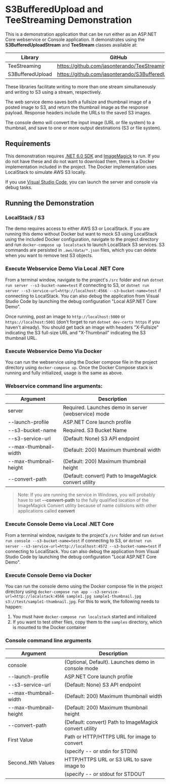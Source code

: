 # S3BufferedUpload and TeeStreaming Demonstration

This is a demonstration application that can be run either as an ASP.NET Core webservice or Console application.  It demonstrates using the **S3BufferedUploadStream** and **TeeStream** classes available at:

| Library          | GitHub                                           | NuGet                                            |
|------------------|--------------------------------------------------|--------------------------------------------------|
| TeeStreaming     | https://github.com/jasonterando/TeeStreaming     | https://www.nuget.org/packages/TeeStreaming/     |
| S3BufferedUpload | https://github.com/jasonterando/S3BufferedUpload | https://www.nuget.org/packages/S3BufferedUpload/ |

These libraries facilitate writing to more than one stream simultaneously and writing to S3 using a stream, respectively.

The web service demo saves both a fullsize and thumbnail image of a posted image to S3, and return the thumbnail image as the response payload.  Response headers include the URLs to the saved S3 images.

The console demo will convert the input image (URL or file system) to a thumbnail, and save to one or more output destinations (S3 or file system).

## Requirements

This demonstration requires [.NET 6.0 SDK](https://dotnet.microsoft.com/en-us/download/dotnet/6.0) and [ImageMagick](https://imagemagick.org/script/download.php) to run.  If you do not have these and do not want to download them, there is a Docker implementation included in the project.  The Docker implementation uses LocalStack to simulate AWS S3 locally.

If you use [Visual Studio Code](https://duckduckgo.com/?t=lm&q=visual+studio+code+download&ia=web), you can launch the server and console via debug tasks.

## Running the Demonstration

### LocalStack / S3

The demo requires access to either AWS S3 or LocalStack.  If you are running this demo without Docker but want to mock S3 using LocalStack using the included Docker configuration, navigate to the project directory and run `docker-compose up localstack` to launch LocalStack S3 services.  S3 commands are persisted in `.aws/data/*.json` files, which you can delete when you want to remove test S3 objects.

### Execute Webservice Demo Via Local .NET Core

From a terminal window, navigate to the project's `/src` folder and run `dotnet run server --s3-bucket-name=test` if connecting to S3, or `dotnet run server --s3-service-url=http://localhost:4566 --s3-bucket-name=test` if connecting to LocalStack.  You can also debug the application from Visual Studio Code by launching the debug configuration "Local ASP.NET Core Demo".

Once running, post an image to `http://localhost:5000` or `https://localhost:5001` (don't forget to run `dotnet dev-certs https` if you haven't already).  You should get back an image with headers "X-Fullsize" indicating the S3 full-size URL and "X-Thumbnail" indicating the S3 thumbnail URL.

### Execute Webservice Demo Via Docker

You can run the webservice using the Docker compose file in the project directory using `docker-compose up`. Once the Docker Compose stack is running and fully initialized, usage is the same as above.

### Webservice command line arguments:

| Argument               | Description                                            |
|------------------------|--------------------------------------------------------|
| server                 | Required. Launches demo in server (webservice) mode    |
| --launch-profile       | ASP.NET Core launch profile                            |
| --s3-bucket-name       | Required. S3 Bucket Name                               |
| --s3-service-url       | (Default: None) S3 API endpoint                        |
| --max-thumbnail-width  | (Default: 200) Maximum thumbnail width                 |
| --max-thumbnail-height | (Default: 200) Maximum thumbnail height                |
| --convert-path         | (Default: convert) Path to ImageMagick convert utility |

> Note: If you are running the service in Windows, you will probably have to set **--convert-path** to the fully qualified location of the ImageMagick Convert utility because of name collisions with other applications called **convert**

### Execute Console Demo via Local .NET Core

From a terminal window, navigate to the project's `/src` folder and run `dotnet run console --s3-bucket-name=test` if connecting to S3, or `dotnet run server --s3-service-url=http://localhost:4572 --s3-bucket-name=test` if connecting to LocalStack.  You can also debug the application from Visual Studio Code by launching the debug configuration "Local ASP.NET Core Demo".

### Execute Console Demo via Docker

You can run the console demo using the Docker compose file in the project directory using `docker-compose run app --s3-service-url=http://localstack:4566 sample1.jpg sample1-thumbnail.jpg s3://test/sample1-thumbnail.jpg`.  For this to work, the following needs to happen:

1. You must have `docker-compose run localstack` started and initialized
2. If you want to test other files, copy them to the `samples` directory, which is mounted to the Docker container


### Console command line arguments

| Argument               | Description                                            |
|------------------------|--------------------------------------------------------|
| console                | (Optional, Default). Launches demo in console mode     |
| --launch-profile       | ASP.NET Core launch profile                            |
| --s3-service-url       | (Default: None) S3 API endpoint                        |
| --max-thumbnail-width  | (Default: 200) Maximum thumbnail width                 |
| --max-thumbnail-height | (Default: 200) Maximum thumbnail height                |
| --convert-path         | (Default: convert) Path to ImageMagick convert utility |
| First Value            | Path or HTTP/HTTPS URL for image to convert            |
|                        |   (specify -- or stdin for STDIN)                      |
| Second..Nth Values     | HTTP/HTTPS URL or S3 URL to save image to              |
|                        |   (specify -- or stdout for STDOUT                      |
